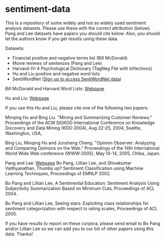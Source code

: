 sentiment-data
==============

This is a repository of some widely and not so widely used sentiment analysis datasets.  Please use these with the correct attribution (below).  Pang and Lee datasets have papers you should cite below.  Also, you should let the authors know if you get results using these data.


Datasets:
 - Financial positive and negative terms list (Bill McDonald)
 - Movie reviews of sentences (Pang and Lee)
 - Harvard-IV-4 Psychological Dictionary (TagNeg File with Inflections)
 - Hu and Liu positive and negative word lists
 - SentiWordNet (<a href="http://sentiwordnet.isti.cnr.it/">Sign up to access SentiWordNet data</a>)

Bill McDonald and Harvard Word Lists: <a href="http://nd.edu/~mcdonald/Word_Lists.html">Webpage</a>

Hu and Liu: <a href="http://www.cs.uic.edu/~liub/FBS/opinion-lexicon-English.rar">Webpage</a>

If you use this Hu and Liu, please cite one of the following two papers:

   Minqing Hu and Bing Liu. "Mining and Summarizing Customer Reviews." 
       Proceedings of the ACM SIGKDD International Conference on Knowledge 
       Discovery and Data Mining (KDD-2004), Aug 22-25, 2004, Seattle, 
       Washington, USA, 

   Bing Liu, Minqing Hu and Junsheng Cheng. "Opinion Observer: Analyzing 
       and Comparing Opinions on the Web." Proceedings of the 14th 
       International World Wide Web conference (WWW-2005), May 10-14, 
       2005, Chiba, Japan.

Pang and Lee: <a href="http://www.cs.cornell.edu/people/pabo/movie-review-data/">Webpage</a>
Bo Pang, Lillian Lee, and Shivakumar Vaithyanathan, Thumbs up? Sentiment Classification using Machine Learning Techniques, Proceedings of EMNLP 2002.

Bo Pang and Lillian Lee, A Sentimental Education: Sentiment Analysis Using Subjectivity Summarization Based on Minimum Cuts, Proceedings of ACL 2004.

Bo Pang and Lillian Lee, Seeing stars: Exploiting class relationships for sentiment categorization with respect to rating scales, Proceedings of ACL 2005.

If you have results to report on these corpora, please send email to Bo Pang and/or Lillian Lee so we can add you to our list of other papers using this data. Thanks!
